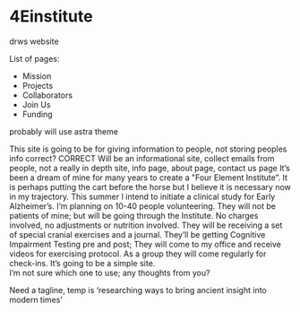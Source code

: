 # 4Einstitute
drws website

List of pages:
- Mission
- Projects
- Collaborators
- Join Us
- Funding

probably will use astra theme

This site is going to be for giving information to people, not storing peoples info correct? CORRECT
Will be an informational site, collect emails from people, not a really in depth site, info page, about page, contact us page
It’s been a dream of mine for many years to create a "Four Element Institute”. It is perhaps putting the cart before the horse but I believe it is necessary now in my trajectory. This summer I intend to initiate a clinical study for Early Alzheimer’s. I’m planning on 10-40 people volunteering. They will not be patients of mine;  but will be going through the Institute. 
No charges involved, no adjustments or nutrition involved. They will be receiving a set of special cranial exercises and a journal. They’ll be getting Cognitive Impairment Testing pre and post; They will come to my office and receive videos for exercising protocol. As a group they will come regularly for check-ins.
It’s going to be a simple site.  
I’m not sure which one to use; any thoughts from you?



Need a tagline, temp is ‘researching ways to bring ancient insight into modern times’
